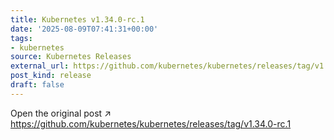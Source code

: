 ```yaml
---
title: Kubernetes v1.34.0-rc.1
date: '2025-08-09T07:41:31+00:00'
tags:
- kubernetes
source: Kubernetes Releases
external_url: https://github.com/kubernetes/kubernetes/releases/tag/v1.34.0-rc.1
post_kind: release
draft: false
---
```

Open the original post ↗ https://github.com/kubernetes/kubernetes/releases/tag/v1.34.0-rc.1
